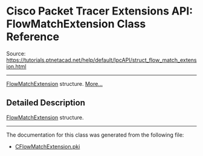 # Cisco Packet Tracer Extensions API: FlowMatchExtension Class Reference

Source: https://tutorials.ptnetacad.net/help/default/IpcAPI/struct_flow_match_extension.html

---

[FlowMatchExtension](struct_flow_match_extension.html "FlowMatchExtension structure.") structure. [More...](struct_flow_match_extension.html#details)

## Detailed Description

[FlowMatchExtension](struct_flow_match_extension.html "FlowMatchExtension structure.") structure. 

* * *

The documentation for this class was generated from the following file:

  * [CFlowMatchExtension.pki](_c_flow_match_extension_8pki.html)


